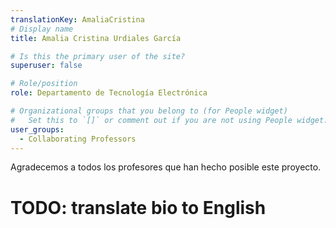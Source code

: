 ```yaml
---
translationKey: AmaliaCristina
# Display name
title: Amalia Cristina Urdiales García

# Is this the primary user of the site?
superuser: false

# Role/position
role: Departamento de Tecnología Electrónica

# Organizational groups that you belong to (for People widget)
#   Set this to `[]` or comment out if you are not using People widget.
user_groups:
  - Collaborating Professors
---
```


Agradecemos a todos los profesores que han hecho posible este proyecto.

# TODO: translate bio to English
